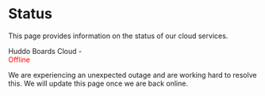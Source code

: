 # Status

This page provides information on the status of our cloud services.

Huddo Boards Cloud - <span style="color:green;display:none">Online</span><span style="color:orange;display:none">Planned Maintenance</span><span style="color:red;display:block">Offline</span>

We are experiencing an unexpected outage and are working hard to resolve this. We will update this page once we are back online.